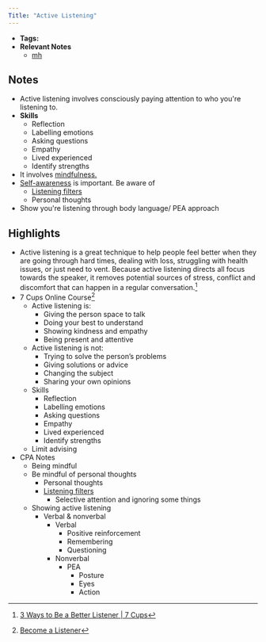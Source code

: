 ```yaml
---
Title: "Active Listening"
---
```


- **Tags:**
- **Relevant Notes**
	- [mh](moc/mental-health.md)


## Notes
- Active listening involves consciously paying attention to who you're listening to.
- **Skills**
	- Reflection
	- Labelling emotions
	- Asking questions
	- Empathy
	- Lived experienced
	- Identify strengths
- It involves [mindfulness.](notes/perdev/mh.md)
- [Self-awareness](notes/perdev/mh/self-awareness.md) is important. Be aware of
	- [Listening filters](notes/perdev/mh/listening-filters.md)
	- Personal thoughts
- Show you're listening through body language/ PEA approach

## Highlights
- Active listening is a great technique to help people feel better when they are going through hard times, dealing with loss, struggling with health issues, or just need to vent. Because active listening directs all focus towards the speaker, it removes potential sources of stress, conflict and discomfort that can happen in a regular conversation.[^1]
- 7 Cups Online Course[^2]
	- Active listening is:
		- Giving the person space to talk
		- Doing your best to understand
		- Showing kindness and empathy
		- Being present and attentive
	- Active listening is not:
		- Trying to solve the person’s problems
		- Giving solutions or advice
		- Changing the subject
		- Sharing your own opinions
	- Skills
		- Reflection
		- Labelling emotions
		- Asking questions
		- Empathy
		- Lived experienced
		- Identify strengths
	- Limit advising
- CPA Notes
	- Being mindful
	- Be mindful of personal thoughts
		- Personal thoughts
		- [Listening filters](notes/perdev/mh/listening-filters)
			- Selective attention and ignoring some things
	- Showing active listening
		- Verbal & nonverbal
			- Verbal
				- Positive reinforcement
				- Remembering
				- Questioning
			- Nonverbal
				- PEA
					- Posture
					- Eyes
					- Action

[^1]: [3 Ways to Be a Better Listener | 7 Cups](https://www.7cups.com/experts/3-ways-to-be-a-better-listener)
[^2]: [Become a Listener](https://7cups.com/listener/become-a-volunteer-listener.php)